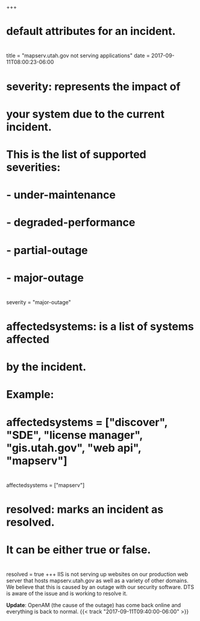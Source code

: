 +++
# default attributes for an incident.
#
title = "mapserv.utah.gov not serving applications"
date = 2017-09-11T08:00:23-06:00

# severity: represents the impact of
# your system due to the current incident.
# This is the list of supported severities:
#
# - under-maintenance
# - degraded-performance
# - partial-outage
# - major-outage
#
severity = "major-outage"

# affectedsystems: is a list of systems affected
# by the incident.
# Example:
# affectedsystems = ["discover", "SDE", "license manager", "gis.utah.gov", "web api", "mapserv"]
#
affectedsystems = ["mapserv"]

# resolved: marks an incident as resolved.
# It can be either true or false.
#
resolved = true
+++
IIS is not serving up websites on our production web server that hosts mapserv.utah.gov as well as a variety of other domains. We believe that this is caused by an outage with our security software. DTS is aware of the issue and is working to resolve it.

**Update**: OpenAM (the cause of the outage) has come back online and everything is back to normal. {{< track "2017-09-11T09:40:00-06:00" >}}
